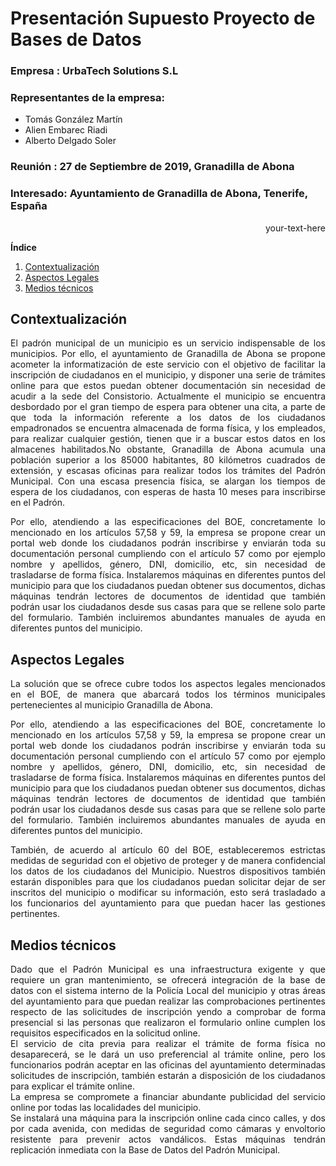 #  Presentación Supuesto Proyecto de Bases de Datos 


### Empresa :  UrbaTech Solutions S.L
### Representantes de la empresa:
   * Tomás González Martín
   * Alien Embarec Riadi
   * Alberto Delgado Soler

### Reunión : 27 de Septiembre de 2019, Granadilla de Abona
### Interesado: Ayuntamiento de Granadilla de Abona, Tenerife, España


<div style="text-align: right"> your-text-here </div>

**Índice**   
1. [Contextualización](#id1)
2. [Aspectos Legales](#id2)
3. [Medios técnicos](#id3)
<div id='id1' />

## Contextualización <a name="id1"></a>
	
<p style='text-align: justify;'>	
	El padrón municipal de un municipio es un servicio indispensable de los municipios. Por ello, el ayuntamiento de Granadilla de Abona se propone acometer la informatización de este servicio con el objetivo de facilitar la inscripción de ciudadanos en el municipio, y disponer una serie de trámites online para que estos puedan obtener documentación sin necesidad de acudir a la sede del Consistorio. 
	Actualmente el municipio se encuentra desbordado por el gran tiempo de espera para obtener una cita, a parte de que toda la información referente a los datos de los ciudadanos empadronados se encuentra almacenada de forma física, y los empleados, para realizar cualquier gestión, tienen que ir a buscar estos datos en los almacenes habilitados.No obstante, Granadilla de Abona acumula una población superior a los 85000 habitantes, 80 kilómetros cuadrados de extensión, y escasas oficinas para realizar todos los trámites del Padrón Municipal. Con una escasa presencia física, se alargan los tiempos de espera de los ciudadanos, con esperas de hasta 10 meses para inscribirse en el Padrón. 
</p>

<p style='text-align: justify;'>	
	Por ello, atendiendo a las especificaciones del BOE, concretamente lo mencionado en los artículos 57,58 y 59,  la empresa se propone crear un portal web donde los ciudadanos podrán inscribirse y enviarán toda su documentación personal cumpliendo con el artículo 57 como por ejemplo nombre y apellidos, género, DNI, domicilio, etc, sin necesidad de trasladarse de forma física. Instalaremos máquinas en diferentes puntos del municipio para que los ciudadanos puedan obtener sus documentos, dichas máquinas tendrán lectores de documentos de identidad que también podrán usar los ciudadanos desde sus casas para que se rellene solo parte del formulario. También incluiremos abundantes manuales de ayuda en diferentes puntos del municipio.
</p>

</div>

<div id='id2' />

## Aspectos Legales <a name="id2"></a>
<p style='text-align: justify;'>
La solución que se ofrece cubre todos los aspectos legales mencionados en el BOE, de manera que abarcará todos los términos municipales pertenecientes al municipio Granadilla de Abona.
</p>
<p style='text-align: justify;'>
Por ello, atendiendo a las especificaciones del BOE, concretamente lo mencionado en los artículos 57,58 y 59,  la empresa se propone crear un portal web donde los ciudadanos podrán inscribirse y enviarán toda su documentación personal cumpliendo con el artículo 57 como por ejemplo nombre y apellidos, género, DNI, domicilio, etc, sin necesidad de trasladarse de forma física. Instalaremos máquinas en diferentes puntos del municipio para que los ciudadanos puedan obtener sus documentos, dichas máquinas tendrán lectores de documentos de identidad que también podrán usar los ciudadanos desde sus casas para que se rellene solo parte del formulario. También incluiremos abundantes manuales de ayuda en diferentes puntos del municipio.
</p>
<p style='text-align: justify;'>
También, de acuerdo al artículo 60 del BOE, estableceremos estrictas medidas de seguridad con el objetivo de proteger y de manera confidencial los datos de los ciudadanos del Municipio. Nuestros dispositivos también estarán disponibles para que los ciudadanos puedan solicitar dejar de ser inscritos del municipio o modificar su información, esto será trasladado a los funcionarios del ayuntamiento para que puedan hacer las gestiones pertinentes.
</p>
</div>

<div id='id3' />

## Medios técnicos <a name="id3"></a>
<div style="text-align: justify">
Dado que el Padrón Municipal es una infraestructura exigente y que requiere un gran mantenimiento, se ofrecerá integración de la base de datos con el sistema interno de la Policía Local del municipio y otras áreas del ayuntamiento para que puedan realizar las comprobaciones pertinentes respecto de las solicitudes de inscripción yendo a comprobar de forma presencial si las personas que realizaron el formulario online cumplen los requisitos especificados en la solicitud online.
</div>
<div style="text-align: justify">
El servicio de cita previa para realizar el trámite de forma física  no desaparecerá, se le dará un uso preferencial al trámite online, pero los funcionarios podrán aceptar en las oficinas del ayuntamiento determinadas solicitudes de inscripción, también estarán a disposición de los ciudadanos para explicar el trámite online.
</div>
<div style="text-align: justify">
La empresa se compromete a financiar abundante publicidad del servicio online por todas las localidades del municipio.
</div>
<div style="text-align: justify">
Se instalará una máquina para la inscripción online cada cinco calles, y dos por cada avenida, con medidas de seguridad como cámaras y envoltorio resistente para prevenir actos vandálicos. Estas máquinas tendrán replicación inmediata con la Base de Datos del Padrón Municipal.
</div>
</div>








